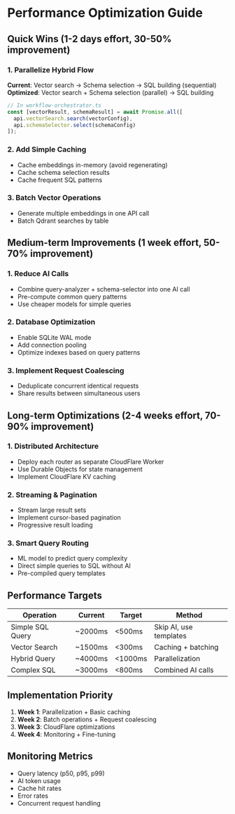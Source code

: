 # Performance Optimization Guide

## Quick Wins (1-2 days effort, 30-50% improvement)

### 1. Parallelize Hybrid Flow
**Current**: Vector search → Schema selection → SQL building (sequential)
**Optimized**: Vector search + Schema selection (parallel) → SQL building

```typescript
// In workflow-orchestrator.ts
const [vectorResult, schemaResult] = await Promise.all([
  api.vectorSearch.search(vectorConfig),
  api.schemaSelector.select(schemaConfig)
]);
```

### 2. Add Simple Caching
- Cache embeddings in-memory (avoid regenerating)
- Cache schema selection results
- Cache frequent SQL patterns

### 3. Batch Vector Operations
- Generate multiple embeddings in one API call
- Batch Qdrant searches by table

## Medium-term Improvements (1 week effort, 50-70% improvement)

### 1. Reduce AI Calls
- Combine query-analyzer + schema-selector into one AI call
- Pre-compute common query patterns
- Use cheaper models for simple queries

### 2. Database Optimization
- Enable SQLite WAL mode
- Add connection pooling
- Optimize indexes based on query patterns

### 3. Implement Request Coalescing
- Deduplicate concurrent identical requests
- Share results between simultaneous users

## Long-term Optimizations (2-4 weeks effort, 70-90% improvement)

### 1. Distributed Architecture
- Deploy each router as separate CloudFlare Worker
- Use Durable Objects for state management
- Implement CloudFlare KV caching

### 2. Streaming & Pagination
- Stream large result sets
- Implement cursor-based pagination
- Progressive result loading

### 3. Smart Query Routing
- ML model to predict query complexity
- Direct simple queries to SQL without AI
- Pre-compiled query templates

## Performance Targets

| Operation | Current | Target | Method |
|-----------|---------|---------|---------|
| Simple SQL Query | ~2000ms | <500ms | Skip AI, use templates |
| Vector Search | ~1500ms | <300ms | Caching + batching |
| Hybrid Query | ~4000ms | <1000ms | Parallelization |
| Complex SQL | ~3000ms | <800ms | Combined AI calls |

## Implementation Priority

1. **Week 1**: Parallelization + Basic caching
2. **Week 2**: Batch operations + Request coalescing  
3. **Week 3**: CloudFlare optimizations
4. **Week 4**: Monitoring + Fine-tuning

## Monitoring Metrics

- Query latency (p50, p95, p99)
- AI token usage
- Cache hit rates
- Error rates
- Concurrent request handling